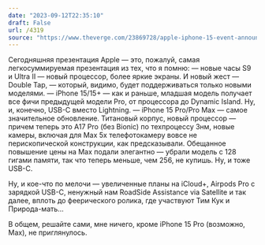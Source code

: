 ```yaml
---
date: "2023-09-12T22:35:10"
draft: False
url: /4319
source: "https://www.theverge.com/23869728/apple-iphone-15-event-announcements-watch-ultra-airpods-pro-usb-c"
---
```


Сегодняшняя презентация Apple — это, пожалуй, самая легкосуммируемая презентация из тех, что я помню:
— новые часы S9 и Ultra II — новый процессор, более яркие экраны. И новый жест — Double Tap, — который, видимо, будет поддерживаться только новыми моделями.
— iPhone 15/15+ — как и раньше, младшая модель получает все фичи предыдущей модели Pro, от процессора до Dynamic Island. Ну, и, конечно, USB-C вместо Lightning.
— iPhone 15 Pro/Pro Max — самое значительное обновление. Титановый корпус, новый процессор — причем теперь это A17 Pro (без Bionic) по техпроцессу 3нм, новые камеры, включая для Max 5х телефотокамеру вовсе не перископической конструкции, как предсказывали. Обещанное повышение цены на Max подали элегантно — убрали модель с 128 гигами памяти, так что теперь меньше, чем 256, не купишь. Ну, и тоже USB-C.

Ну, и кое-что по мелочи — увеличенные планы на iCloud+, Airpods Pro с зарядкой USB-C, ненужный нам RoadSide Assistance via Satellite и так далее, вплоть до феерического ролика, где участвуют Тим Кук и Природа-мать…

В общем, решайте сами, мне ничего, кроме iPhone 15 Pro (возможно, Max), не приглянулось.
